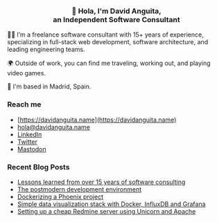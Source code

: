 ### <div align="center">👋 Hola, I'm David Anguita,<br/>an Independent Software Consultant</div>

👨‍💻 I’m a freelance software consultant with 15+ years of experience,
specializing in full-stack web development, software architecture, and leading
engineering teams.

🌍 Outside of work, you can find me traveling, working out, and playing video
games.

📍 I'm based in Madrid, Spain.

### Reach me

- [https://davidanguita.name](https://davidanguita.name)
- [hola@davidanguita.name](mailto:hola@davidanguita.name)
- [LinkedIn](https://linkedin.com/in/danguita)
- [Twitter](https://x.com/danguita)
- [Mastodon](https://mastodon.social/@danguita)

### Recent Blog Posts

<!-- BLOG-POST-LIST:START -->
- [Lessons learned from over 15 years of software consulting](https://davidanguita.name/articles/lessons-learned-from-over-15-years-of-software-consulting/)
- [The postmodern development environment](https://davidanguita.name/articles/the-postmodern-development-environment/)
- [Dockerizing a Phoenix project](https://davidanguita.name/articles/dockerizing-a-phoenix-project/)
- [Simple data visualization stack with Docker, InfluxDB and Grafana](https://davidanguita.name/articles/simple-data-visualization-stack-with-docker-influxdb-and-grafana/)
- [Setting up a cheap Redmine server using Unicorn and Apache](https://davidanguita.name/articles/setting-up-a-cheap-redmine-server-using-unicorn-and-apache/)
<!-- BLOG-POST-LIST:END -->

